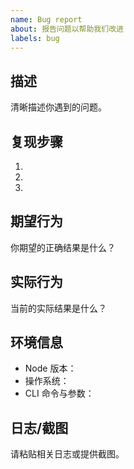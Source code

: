 ```yaml
---
name: Bug report
about: 报告问题以帮助我们改进
labels: bug
---
```


## 描述
清晰描述你遇到的问题。

## 复现步骤
1. 
2. 
3. 

## 期望行为
你期望的正确结果是什么？

## 实际行为
当前的实际结果是什么？

## 环境信息
- Node 版本：
- 操作系统：
- CLI 命令与参数：

## 日志/截图
请粘贴相关日志或提供截图。